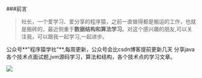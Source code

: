 ###前言
>社长，一个爱学习、爱分享的程序猿，之前一直做得都是搬运的工作，也就是搬砖的，最近侧重于**数据结构和算法学习**。对这个感兴趣的朋友,可以关注我，可以跟我一起学习,一起进步。

公众号**"程序猿学社"**,每周更新，公众号会比csdn博客提前更新几天
分享java各个技术点面试题,jvm源码学习，算法和结构，各个技术点的学习文章。

![](http://q52ykk0ac.bkt.clouddn.com/Fn5FTC2MQB6DNdSLDKJKGm13mX6I)
